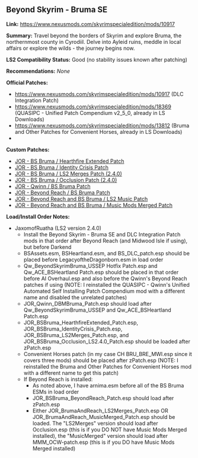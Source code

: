 ## Beyond Skyrim - Bruma SE

**Link:** https://www.nexusmods.com/skyrimspecialedition/mods/10917

**Summary:** Travel beyond the borders of Skyrim and explore Bruma, the northernmost county in Cyrodiil. Delve into Ayleid ruins, meddle in local affairs or explore the wilds - the journey begins now. 

**LS2 Compatibility Status:** Good (no stability issues known after patching)

**Recommendations:** 
_None_

**Official Patches:**
* https://www.nexusmods.com/skyrimspecialedition/mods/10917 (DLC Integration Patch)
* https://www.nexusmods.com/skyrimspecialedition/mods/18369 (QUASIPC - Unified Patch Compendium v2_5_0, already in LS Downloads)
* https://www.nexusmods.com/skyrimspecialedition/mods/13812 (Bruma and Other Patches for Convenient Horses, already in LS Downloads)
* 

**Custom Patches:**
* [JOR - BS Bruma / Hearthfire Extended Patch](/custom-patches/JOR_BSBruma_HearthfireExtended_Patch.esp)
* [JOR - BS Bruma / Identity Crisis Patch](/custom-patches/JOR_BSBruma_IdentityCrisis_Patch.esp)
* [JOR - BS Bruma / LS2 Merges Patch (2.4.0)](/custom-patches/2.4.0/JOR_BSBruma_LS2Merges_Patch.esp)
* [JOR - BS Bruma / Occlusion Patch (2.4.0)](/custom-patches/2.4.0/JOR_BSBruma_Occlusion_LS2.4.0_Patch.esp)
* [JOR - Qwinn / BS Bruma Patch](/custom-patches/JOR_Qwinn_DBMBruma_Patch.esp)
* [JOR - Beyond Reach / BS Bruma Patch](/custom-patches/JOR_BSBruma_BeyondReach_Patch.esp)
* [JOR - Beyond Reach and BS Bruma / LS2 Music Patch](/custom-patches/JOR_BrumaAndReach_LS2Merges_Patch.esp)
* [JOR - Beyond Reach and BS Bruma / Music Mods Merged Patch](/custom-patches/JOR_BrumaAndReach_MusicMerged_Patch.esp)

**Load/Install Order Notes:**
* JaxomofRuatha (LS2 version 2.4.0)
  * Install the Beyond Skyrim - Bruma SE and DLC Integration Patch mods in that order after Beyond Reach (and Midwood Isle if using), but before Darkend
  * BSAssets.esm, BSHeartland.esm, and BS_DLC_patch.esp should be placed before LegacyoftheDragonborn.esm in load order
  * Qw_BeyondSkyrimBruma_USSEP Hotfix Patch.esp and Qw_ACE_BSHeartland Patch.esp should be placed in that order before AI Overhaul.esp and also before the Qwinn's Beyond Reach patches if using (NOTE: I reinstalled the QUASIPC - Qwinn's Unified Automated Self Installing Patch Compendium mod with a different name and disabled the unrelated patches)
  * JOR_Qwinn_DBMBruma_Patch.esp should load after Qw_BeyondSkyrimBruma_USSEP and Qw_ACE_BSHeartland Patch.esp
  * JOR_BSBruma_HearthfireExtended_Patch.esp, JOR_BSBruma_IdentityCrisis_Patch.esp, JOR_BSBruma_LS2Merges_Patch.esp, and JOR_BSBruma_Occlusion_LS2.4.0_Patch.esp should be loaded after zPatch.esp
  * Convenient Horses patch (in my case CH BRU_BRE_MWI.esp since it covers three mods) should be placed after zPatch.esp (NOTE: I reinstalled the Bruma and Other Patches for Convenient Horses mod with a different name to get this patch)
  * If Beyond Reach is installed:
    * As noted above, I have arnima.esm before all of the BS Bruma ESMs in load order
    * JOR_BSBruma_BeyondReach_Patch.esp should load after zPatch.esp
    * Either JOR_BrumaAndReach_LS2Merges_Patch.esp OR JOR_BrumaAndReach_MusicMerged_Patch.esp should be loaded. The "LS2Merges" version should load after Occlusion.esp (this is if you DO NOT have Music Mods Merged installed), the "MusicMerged" version should load after MMM_OCW-patch.esp (this is if you DO have Music Mods Merged installed)